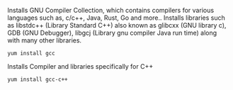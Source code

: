 Installs GNU Compiler Collection, which contains compilers for various languages such as, c/c++, Java, Rust, Go and more.. Installs libraries such as libstdc++ (Library Standard C++) also known as glibcxx (GNU library c),
GDB (GNU Debugger), libgcj (Library gnu compiler Java run time) along with many other libraries.
```
yum install gcc 
```
Installs Compiler and libraries specifically for C++ 
```
yum install gcc-c++ 
```